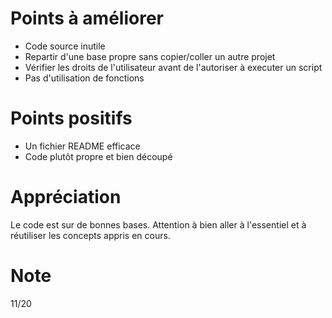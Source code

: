# Points à améliorer

* Code source inutile
* Repartir d'une base propre sans copier/coller un autre projet
* Vérifier les droits de l'utilisateur avant de l'autoriser à executer un script
* Pas d'utilisation de fonctions

# Points positifs

* Un fichier README efficace
* Code plutôt propre et bien découpé

# Appréciation

Le code est sur de bonnes bases. Attention à bien aller à l'essentiel et à réutiliser les concepts appris en cours.

# Note

11/20